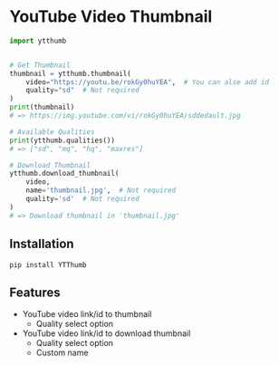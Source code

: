 # YouTube Video Thumbnail

```py
import ytthumb


# Get Thumbnail
thumbnail = ytthumb.thumbnail(
    video="https://youtu.be/rokGy0huYEA",  # You can alse add id
    quality="sd"  # Not required
)
print(thumbnail)
# => https://img.youtube.com/vi/rokGy0huYEA/sddedault.jpg

# Available Qualities
print(ytthumb.qualities())
# => ["sd", "mq", "hq", "maxres"]

# Download Thumbnail
ytthumb.download_thumbnail(
    video,
    name='thumbnail.jpg',  # Not required
    quality='sd'  # Not required
)
# => Download thumbnail in 'thumbnail.jpg'
```

## Installation

```
pip install YTThumb
```

## Features

- YouTube video link/id to thumbnail
  - Quality select option
- YouTube video link/id to download thumbnail
  - Quality select option
  - Custom name

